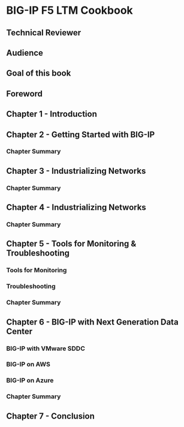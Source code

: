 # BIG-IP F5 LTM Cookbook

## Technical Reviewer

##  Audience

##  Goal of this book

##  Foreword

##  Chapter 1 - Introduction

##  Chapter 2 - Getting Started with BIG-IP

###  Chapter Summary

## Chapter 3 - Industrializing Networks

###  Chapter Summary

##  Chapter 4 - Industrializing Networks

###  Chapter Summary

##  Chapter 5 - Tools for Monitoring & Troubleshooting

### Tools for Monitoring

### Troubleshooting

###  Chapter Summary

## Chapter 6 - BIG-IP with Next Generation Data Center

### BIG-IP with VMware SDDC

### BIG-IP on AWS

### BIG-IP on Azure

###  Chapter Summary

##  Chapter 7 - Conclusion


